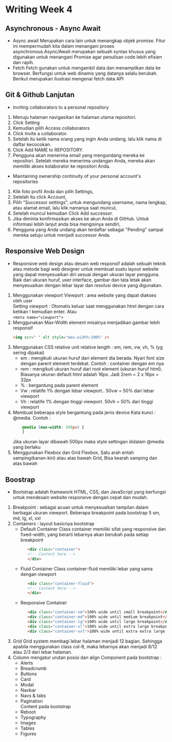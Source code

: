 # Writing Week 4

## Asynchronous - Async Await

- Async await
Merupakan cara lain untuk menangkap objek promise. Fitur ini mempermudah kita dalam menangani proses asynchronous.Async/Await merupakan sebuah syntax khusus yang digunakan untuk menangani Promise agar penulisan code lebih efisien dan rapih.
- Fetch
Fetch gunakan untuk mengambil data dan menampilkan data ke browser. Berfungsi untuk web dinamis yang datanya selalu berubah. Berikut merupakan ilustrasi mengenai fetch data API

## Git & Github Lanjutan

- Inviting collaborators to a personal repository
1. Menuju halaman navigasikan ke halaman utama repositori.
2. Click Setting
3. Kemudian pilih Access collaborators
4. Click Invite a collaborator.
5. Setelah itu ketik nama orang yang ingin Anda undang, lalu klik nama di daftar kecocokan.
6. Click Add NAME to REPOSITORY.
7. Pengguna akan menerima email yang mengundang mereka ke repositori. Setelah mereka menerima undangan Anda, mereka akan memiliki akses kolaborator ke repositori Anda.
- Maintaining ownership continuity of your personal account's repositories
1. Klik foto profil Anda dan pilih Settings,
2. Setelah itu click Account,
3. Pilih "Successor settings", untuk mengundang username, nama lengkap, atau alamat email, lalu klik namanya saat muncul,
4. Setelah muncul kemudian Click Add successor.
5. Jika diminta konfirmasikan akses ke akun Anda di GitHub. Untuk informasi lebih lanjut anda bisa mengisinya sendiri,
6. Pengguna yang Anda undang akan terdaftar sebagai "Pending" sampai mereka setuju untuk menjadi successor Anda.

## Responsive Web Design

- Responsive web design atau desain web responsif adalah sebuah teknik atau metode bagi web designer untuk membuat suatu layout website yang dapat menyesuaikan diri sesuai dengan ukuran layar pengguna. Baik dari ukuran huruf, user interface, gambar dan tata letak akan menyesuaikan dengan lebar layar dan resolusi device yang digunakan. 
1.  Menggunakan viewport
    Viewport : area website yang dapat diakses oleh user <br>
    Setting viewport : Otomatis keluar saat menggunakan html dengan cara ketikan ! kemudian enter. Atau <br>
    `<meta name="viewport">`
2. Menggunakan Max-Width element
   misalnya menjadikan gambar lebih responsif
   ```HTML
   <img scr=" " alt style="max-width:100%" />
   ```
3. Menggunakan CSS relative unit
   relative length : em, rem, vw, vh, % (yg sering dipakai)
   - em : mengikuti ukuran huruf dari element dia berada. Nyari font size dengan parent element terdekat. Contoh : container dengan em nya
   - rem : mengikuti ukuran huruf dari root element (ukuran huruf html). Biasanya ukuran default html adalah 16px. Jadi 2rem = 2 x 16px = 32px
   - % : bergantung pada parent element
   - Vw : relatife 1% dengan lebar viewport.. 50vw = 50% dari lebar viewport
   - Vh : relatife 1% dengan tinggi viewport. 50vh = 50% dari tinggi viewport
4. Membuat beberapa style bergantung pada jenis device
   Kata kunci : @media. Contoh :
   ``` CSS
       @media (max-width: 500px) {
       }
   ```
   Jika ukuran layar dibawah 500px maka style settingan didalam @media yang berlaku
5. Menggunakan Flexbox dan Grid
   Flexbox, Satu arah entah samping(kanan-kiri) atau atas bawah
   Grid, Bisa kearah samping dan atas bawah
   
## Boostrap

- Bootstrap adalah framework HTML, CSS, dan JavaScript yang berfungsi untuk mendesain website responsive dengan cepat dan mudah.

1. Breakpoint : sebagai acuan untuk menyesuaikan tampilan dalam berbagai ukuran viewport. Beberapa breakpoint pada bootstrap 5 sm, md, lg, xl, xxl
2. Containers : layout basicnya bootstrap
   - Default Container
     Class container memiliki sifat yang responsive dan fixed-width, yang berarti lebarnya akan berubah pada setiap breakpoint
     ```HTML
        <div class="container">
        <!-- Content here -->
        </div>
     ```
   - Fluid Container
     Class container-fluid memiliki lebar yang sama dengan viewport
     ```HTML
        <div class="container-fluid">
        <!-- Content here -->
        </div>
     ```
   - Responsive Container
     ```HTML
        <div class="container-sm">100% wide until small breakpoint</div>
        <div class="container-md">100% wide until medium breakpoint</div>
        <div class="container-lg">100% wide until large breakpoint</div>
        <div class="container-xl">100% wide until extra large breakpoint</div>
        <div class="container-xxl">100% wide until extra extra large breakpoint</div>
     ```
3. Grid
   Grid system membagi lebar halaman menjadi 12 bagian. Sehingga apabila menggunakan class col-8, maka lebarnya akan menjadi 8/12 atau 2/3 dari lebar halaman.
4. Column 
   mengatur urutan posisi dan align Component pada bootstrap : 
   - Alerts
   - Breadcrumb
   - Buttons
   - Card
   - Modal
   - Navbar
   - Navs & tabs
   - Pagination <br>
   Content pada bootstrap
   - Reboot
   - Typography
   - Images
   - Tables
   - Figures
